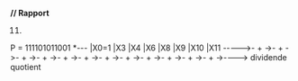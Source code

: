 **//                Rapport**


11. 
P = 111101011001
             *---
             |X0=1                   |X3     |X4             |X6             |X8     |X9     |X10    |X11
    ----->-  +  ->-  +  ->-  +  ->-  +  ->-  +  ->-  +  ->-  +  ->-  +  ->-  +  ->-  +  ->-  +  ->-  +  ->---->
    dividende                                                                                               quotient
